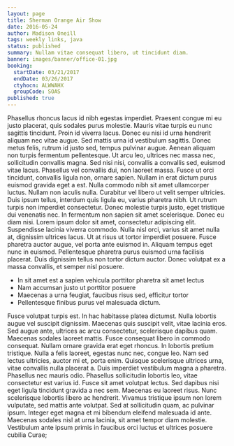 ```yaml
---
layout: page
title: Sherman Orange Air Show
date: 2016-05-24
author: Madison Oneill
tags: weekly links, java
status: published
summary: Nullam vitae consequat libero, ut tincidunt diam.
banner: images/banner/office-01.jpg
booking:
  startDate: 03/21/2017
  endDate: 03/26/2017
  ctyhocn: ALWWAHX
  groupCode: SOAS
published: true
---
```

Phasellus rhoncus lacus id nibh egestas imperdiet. Praesent congue mi eu justo placerat, quis sodales purus molestie. Mauris vitae turpis eu nunc sagittis tincidunt. Proin id viverra lacus. Donec eu nisi id urna hendrerit aliquam nec vitae augue. Sed mattis urna id vestibulum sagittis. Donec metus felis, rutrum id justo sed, tempus pulvinar augue. Aenean aliquam non turpis fermentum pellentesque. Ut arcu leo, ultrices nec massa nec, sollicitudin convallis magna. Sed nisi nisi, convallis a convallis sed, euismod vitae lacus. Phasellus vel convallis dui, non laoreet massa. Fusce ut orci tincidunt, convallis ligula non, ornare sapien. Nullam in erat dictum purus euismod gravida eget a est. Nulla commodo nibh sit amet ullamcorper luctus. Nullam non iaculis nulla.
Curabitur vel libero ut velit semper ultricies. Duis ipsum tellus, interdum quis ligula eu, varius pharetra nibh. Ut rutrum turpis non imperdiet consectetur. Donec molestie turpis justo, eget tristique dui venenatis nec. In fermentum non sapien sit amet scelerisque. Donec eu diam nisi. Lorem ipsum dolor sit amet, consectetur adipiscing elit. Suspendisse lacinia viverra commodo. Nulla nisl orci, varius sit amet nulla at, dignissim ultrices lacus. Ut at risus ut tortor imperdiet posuere. Fusce pharetra auctor augue, vel porta ante euismod in. Aliquam tempus eget nunc in euismod. Pellentesque pharetra purus euismod urna facilisis placerat. Duis dignissim tellus non tortor dictum auctor. Donec volutpat ex a massa convallis, et semper nisl posuere.

* In sit amet est a sapien vehicula porttitor pharetra sit amet lectus
* Nam accumsan justo ut porttitor posuere
* Maecenas a urna feugiat, faucibus risus sed, efficitur tortor
* Pellentesque finibus purus vel malesuada dictum.

Fusce volutpat turpis est. In hac habitasse platea dictumst. Nulla lobortis augue vel suscipit dignissim. Maecenas quis suscipit velit, vitae lacinia eros. Sed augue ante, ultrices ac arcu consectetur, scelerisque dapibus quam. Maecenas sodales laoreet mattis. Fusce consequat libero in commodo consequat. Nullam ornare gravida erat eget rhoncus. In lobortis pretium tristique. Nulla a felis laoreet, egestas nunc nec, congue leo. Nam sed lectus ultricies, auctor mi et, porta enim. Quisque scelerisque ultrices urna, vitae convallis nulla placerat a. Duis imperdiet vestibulum magna a pharetra. Phasellus nec mauris odio. Phasellus sollicitudin lobortis leo, vitae consectetur est varius id. Fusce sit amet volutpat lectus.
Sed dapibus nisi eget ligula tincidunt gravida a nec sem. Maecenas eu laoreet risus. Nunc scelerisque lobortis libero ac hendrerit. Vivamus tristique ipsum non lorem vulputate, sed mattis ante volutpat. Sed at sollicitudin quam, ac pulvinar ipsum. Integer eget magna et mi bibendum eleifend malesuada id ante. Maecenas sodales nisl at urna lacinia, sit amet tempor diam molestie. Vestibulum ante ipsum primis in faucibus orci luctus et ultrices posuere cubilia Curae;

